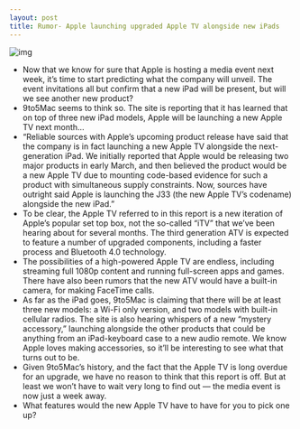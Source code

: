 ```yaml
---
layout: post
title: Rumor- Apple launching upgraded Apple TV alongside new iPads
---
```

![img](http://media.idownloadblog.com/wp-content/uploads/2012/02/airplay-mirroring.jpg)
* Now that we know for sure that Apple is hosting a media event next week, it’s time to start predicting what the company will unveil. The event invitations all but confirm that a new iPad will be present, but will we see another new product?
* 9to5Mac seems to think so. The site is reporting that it has learned that on top of three new iPad models, Apple will be launching a new Apple TV next month…
* “Reliable sources with Apple’s upcoming product release have said that the company is in fact launching a new Apple TV alongside the next-generation iPad. We initially reported that Apple would be releasing two major products in early March, and then believed the product would be a new Apple TV due to mounting code-based evidence for such a product with simultaneous supply constraints. Now, sources have outright said Apple is launching the J33 (the new Apple TV’s codename) alongside the new iPad.”
* To be clear, the Apple TV referred to in this report is a new iteration of Apple’s popular set top box, not the so-called “iTV” that we’ve been hearing about for several months. The third generation ATV is expected to feature a number of upgraded components, including a faster process and Bluetooth 4.0 technology.
* The possibilities of a high-powered Apple TV are endless, including streaming full 1080p content and running full-screen apps and games. There have also been rumors that the new ATV would have a built-in camera, for making FaceTime calls.
* As far as the iPad goes, 9to5Mac is claiming that there will be at least three new models: a Wi-Fi only version, and two models with built-in cellular radios. The site is also hearing whispers of a new “mystery accessory,” launching alongside the other products that could be anything from an iPad-keyboard case to a new audio remote. We know Apple loves making accessories, so it’ll be interesting to see what that turns out to be.
* Given 9to5Mac’s history, and the fact that the Apple TV is long overdue for an upgrade, we have no reason to think that this report is off. But at least we won’t have to wait very long to find out — the media event is now just a week away.
* What features would the new Apple TV have to have for you to pick one up?

